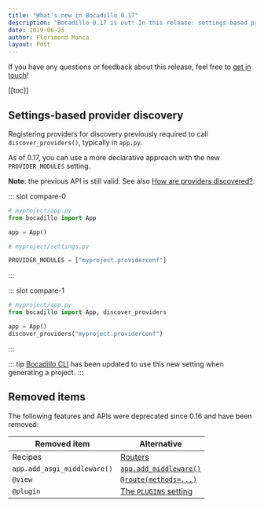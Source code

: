 ```yaml
---
title: "What's new in Bocadillo 0.17"
description: "Bocadillo 0.17 is out! In this release: settings-based provider discovery, and removal of deprecated items such as recipes and the @view decorator."
date: 2019-06-25
author: Florimond Manca
layout: Post
---
```


If you have any questions or feedback about this release, feel free to [get in touch](https://bocadilloproject.github.io/faq.html#getting-in-touch)!

[[toc]]

## Settings-based provider discovery

Registering providers for discovery previously required to call `discover_providers()`, typically in `app.py`.

As of 0.17, you can use a more declarative approach with the new `PROVIDER_MODULES` setting.

**Note**: the previous API is still valid. See also [How are providers discovered?](https://bocadilloproject.github.io/guide/providers.html#how-are-providers-discovered).

<b-compare :labels="['0.17+ (NEW)', '< 0.17']"></b-compare>

::: slot compare-0

```python
# myproject/app.py
from bocadillo import App

app = App()
```

```python
# myproject/settings.py

PROVIDER_MODULES = ["myproject.providerconf"]
```

:::

::: slot compare-1

```python
# myproject/app.py
from bocadillo import App, discover_providers

app = App()
discover_providers("myproject.providerconf")
```

:::

::: tip
[Bocadillo CLI](https://github.com/bocadilloproject/bocadillo-cli) has been updated to use this new setting when generating a project.
:::

## Removed items

The following features and APIs were deprecated since 0.16 and have been removed:

| Removed item                | Alternative                                                                                         |
| --------------------------- | --------------------------------------------------------------------------------------------------- |
| Recipes                     | [Routers](https://bocadilloproject.github.io/guide/routers.html)                                    |
| `app.add_asgi_middleware()` | [`app.add_middleware()`](https://bocadilloproject.github.io/guide/middleware.html#using-middleware) |
| `@view`                     | [`@route(methods=...)`](https://bocadilloproject.github.io/guide/routing.html#http-methods)         |
| `@plugin`                   | [The `PLUGINS` setting](https://bocadilloproject.github.io/guide/plugins.html#using-plugins)        |
